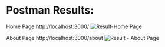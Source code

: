 <h1>Postman Results: </h1> 

Home Page
http://localhost:3000/
![Result-Home Page](https://github.com/user-attachments/assets/c9125ab7-7f45-4f9f-9a6d-feff4bab4bc7)


About Page
http://localhost:3000/about
![Result - About Page](https://github.com/user-attachments/assets/b5559cdc-b29b-4ebe-a82b-0f6221a4c2bd)

